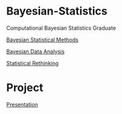 # Bayesian-Statistics
Computational Bayesian Statistics Graduate 

[Bayesian Statistical Methods](https://bayessm.wordpress.ncsu.edu/)

[Bayesian Data Analysis](http://www.stat.columbia.edu/~gelman/book/)

[Statistical Rethinking](https://xcelab.net/rm/statistical-rethinking/)

# Project
[Presentation](https://vimeo.com/942995695)
